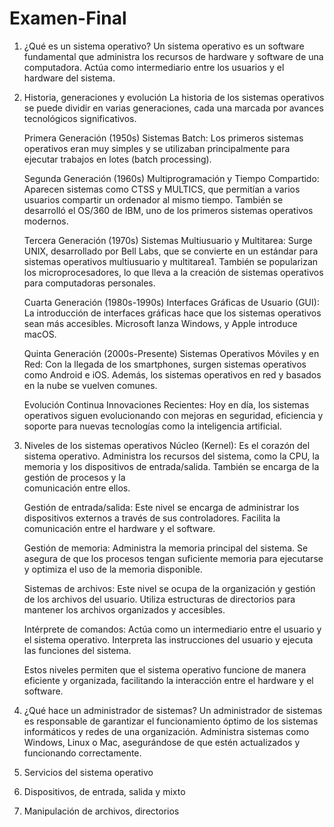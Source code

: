 # Examen-Final

1. ¿Qué es un sistema operativo?
   Un sistema operativo es un software fundamental que administra los recursos de hardware y software de una computadora. Actúa como intermediario entre los usuarios y el hardware del sistema.
   
2. Historia, generaciones y evolución
   La historia de los sistemas operativos se puede dividir en varias generaciones, cada una marcada por avances tecnológicos significativos.

   Primera Generación (1950s)
   Sistemas Batch: Los primeros sistemas operativos eran muy simples y se utilizaban principalmente para ejecutar trabajos en lotes (batch processing).
   
   Segunda Generación (1960s)
   Multiprogramación y Tiempo Compartido: Aparecen sistemas como CTSS y MULTICS, que permitían a varios usuarios compartir un ordenador al mismo tiempo. También se desarrolló el OS/360 de IBM, uno de los            primeros sistemas operativos modernos.
   
   Tercera Generación (1970s)
   Sistemas Multiusuario y Multitarea: Surge UNIX, desarrollado por Bell Labs, que se convierte en un estándar para sistemas operativos multiusuario y multitarea1. También se popularizan los microprocesadores, 
   lo que lleva a la creación de sistemas operativos para computadoras personales.
   
   Cuarta Generación (1980s-1990s)
   Interfaces Gráficas de Usuario (GUI): La introducción de interfaces gráficas hace que los sistemas operativos sean más accesibles. Microsoft lanza Windows, y Apple introduce macOS.
   
   Quinta Generación (2000s-Presente)
   Sistemas Operativos Móviles y en Red: Con la llegada de los smartphones, surgen sistemas operativos como Android e iOS. Además, los sistemas operativos en red y basados en la nube se vuelven comunes.
   
   Evolución Continua
   Innovaciones Recientes: Hoy en día, los sistemas operativos siguen evolucionando con mejoras en seguridad, eficiencia y soporte para nuevas tecnologías como la inteligencia artificial.

3. Niveles de los sistemas operativos
   Núcleo (Kernel): Es el corazón del sistema operativo. Administra los recursos del sistema, como la CPU, la memoria y los dispositivos de entrada/salida. También se encarga de la gestión de procesos y la       
   comunicación entre ellos.

   Gestión de entrada/salida: Este nivel se encarga de administrar los dispositivos externos a través de sus controladores. Facilita la comunicación entre el hardware y el software.

   Gestión de memoria: Administra la memoria principal del sistema. Se asegura de que los procesos tengan suficiente memoria para ejecutarse y optimiza el uso de la memoria disponible.

   Sistemas de archivos: Este nivel se ocupa de la organización y gestión de los archivos del usuario. Utiliza estructuras de directorios para mantener los archivos organizados y accesibles.

   Intérprete de comandos: Actúa como un intermediario entre el usuario y el sistema operativo. Interpreta las instrucciones del usuario y ejecuta las funciones del sistema.

   Estos niveles permiten que el sistema operativo funcione de manera eficiente y organizada, facilitando la interacción entre el hardware y el software.
   
4. ¿Qué hace un administrador de sistemas?
   Un administrador de sistemas es responsable de garantizar el funcionamiento óptimo de los sistemas informáticos y redes de una organización. Administra sistemas como Windows, Linux o Mac, asegurándose de que      estén actualizados y funcionando correctamente. 
8. Servicios del sistema operativo
9. Dispositivos, de entrada, salida y mixto
10. Manipulación de archivos, directorios
